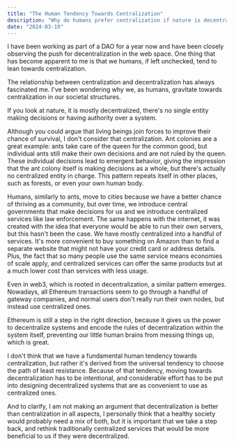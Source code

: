 ```yaml
---
title: "The Human Tendency Towards Centralization"
description: "Why do humans prefer centralization if nature is decentralized?"
date: "2024-03-19"
---
```


I have been working as part of a DAO for a year now and have been closely observing the push for decentralization in the web space. One thing that has become apparent to me is that we humans, if left unchecked, tend to lean towards centralization.

The relationship between centralization and decentralization has always fascinated me. I've been wondering why we, as humans, gravitate towards centralization in our societal structures.

If you look at nature, it is mostly decentralized, there's no single entity making decisions or having authority over a system.

Although you could argue that living beings join forces to improve their chance of survival, I don't consider that centralization. Ant colonies are a great example: ants take care of the queen for the common good, but individual ants still make their own decisions and are not ruled by the queen. These individual decisions lead to emergent behavior, giving the impression that the ant colony itself is making decisions as a whole, but there's actually no centralized entity in charge. This pattern repeats itself in other places, such as forests, or even your own human body.

Humans, similarly to ants, move to cities because we have a better chance of thriving as a community, but over time, we introduce central governments that make decisions for us and we introduce centralized services like law enforcement. The same happens with the internet, it was created with the idea that everyone would be able to run their own servers, but this hasn't been the case. We have mostly centralized into a handful of services. It's more convenient to buy something on Amazon than to find a separate website that might not have your credit card or address details. Plus, the fact that so many people use the same service means economies of scale apply, and centralized services can offer the same products but at a much lower cost than services with less usage.

Even in web3, which is rooted in decentralization, a similar pattern emerges. Nowadays, all Ethereum transactions seem to go through a handful of gateway companies, and normal users don't really run their own nodes, but instead use centralized ones.

Ethereum is still a step in the right direction, because it gives us the power to decentralize systems and encode the rules of decentralization within the system itself, preventing our little human brains from messing things up, which is great.

I don't think that we have a fundamental human tendency towards centralization, but rather it's derived from the universal tendency to choose the path of least resistance. Because of that tendency, moving towards decentralization has to be intentional, and considerable effort has to be put into designing decentralized systems that are as convenient to use as centralized ones.

And to clarify, I am not making an argument that decentralization is better than centralization in all aspects, I personally think that a healthy society would probably need a mix of both, but it is important that we take a step back, and rethink traditionally centralized services that would be more beneficial to us if they were decentralized.
